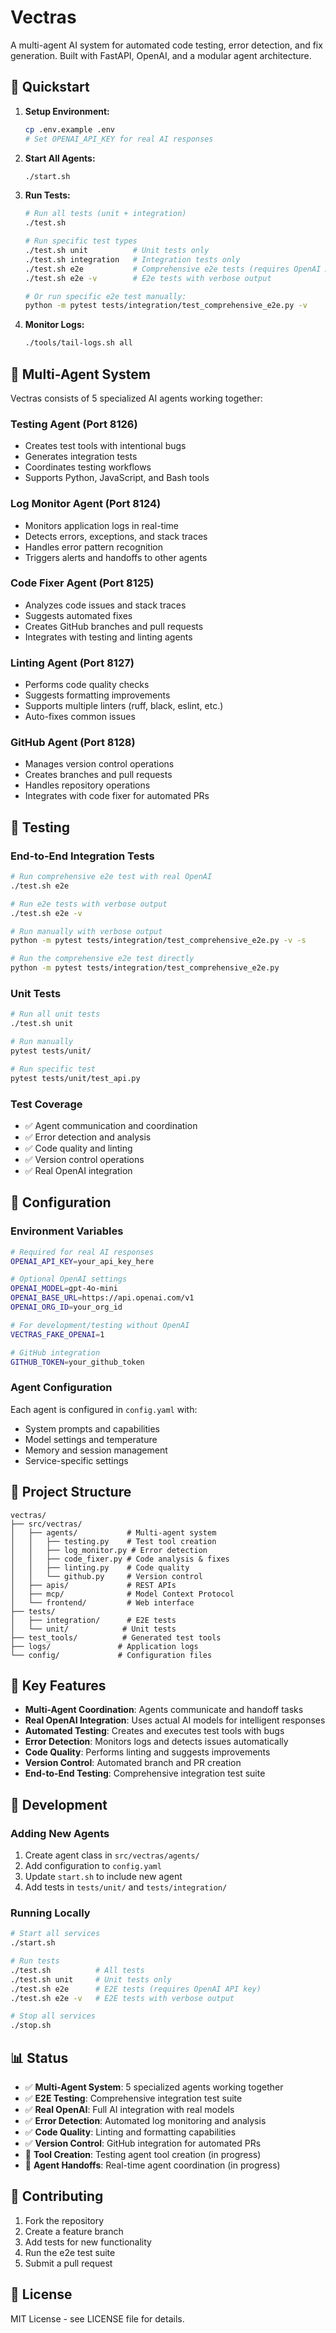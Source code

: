 # Vectras

A multi-agent AI system for automated code testing, error detection, and fix generation. Built with FastAPI, OpenAI, and a modular agent architecture.

## 🚀 Quickstart

1. **Setup Environment:**
   ```bash
   cp .env.example .env
   # Set OPENAI_API_KEY for real AI responses
   ```

2. **Start All Agents:**
   ```bash
   ./start.sh
   ```

3. **Run Tests:**
   ```bash
   # Run all tests (unit + integration)
   ./test.sh
   
   # Run specific test types
   ./test.sh unit          # Unit tests only
   ./test.sh integration   # Integration tests only
   ./test.sh e2e           # Comprehensive e2e tests (requires OpenAI API key)
   ./test.sh e2e -v        # E2e tests with verbose output
   
   # Or run specific e2e test manually:
   python -m pytest tests/integration/test_comprehensive_e2e.py -v
   ```

4. **Monitor Logs:**
   ```bash
   ./tools/tail-logs.sh all
   ```

## 🤖 Multi-Agent System

Vectras consists of 5 specialized AI agents working together:

### **Testing Agent** (Port 8126)
- Creates test tools with intentional bugs
- Generates integration tests
- Coordinates testing workflows
- Supports Python, JavaScript, and Bash tools

### **Log Monitor Agent** (Port 8124)
- Monitors application logs in real-time
- Detects errors, exceptions, and stack traces
- Handles error pattern recognition
- Triggers alerts and handoffs to other agents

### **Code Fixer Agent** (Port 8125)
- Analyzes code issues and stack traces
- Suggests automated fixes
- Creates GitHub branches and pull requests
- Integrates with testing and linting agents

### **Linting Agent** (Port 8127)
- Performs code quality checks
- Suggests formatting improvements
- Supports multiple linters (ruff, black, eslint, etc.)
- Auto-fixes common issues

### **GitHub Agent** (Port 8128)
- Manages version control operations
- Creates branches and pull requests
- Handles repository operations
- Integrates with code fixer for automated PRs

## 🧪 Testing

### **End-to-End Integration Tests**
```bash
# Run comprehensive e2e test with real OpenAI
./test.sh e2e

# Run e2e tests with verbose output
./test.sh e2e -v

# Run manually with verbose output
python -m pytest tests/integration/test_comprehensive_e2e.py -v -s

# Run the comprehensive e2e test directly
python -m pytest tests/integration/test_comprehensive_e2e.py
```

### **Unit Tests**
```bash
# Run all unit tests
./test.sh unit

# Run manually
pytest tests/unit/

# Run specific test
pytest tests/unit/test_api.py
```

### **Test Coverage**
- ✅ Agent communication and coordination
- ✅ Error detection and analysis
- ✅ Code quality and linting
- ✅ Version control operations
- ✅ Real OpenAI integration

## 🔧 Configuration

### **Environment Variables**
```bash
# Required for real AI responses
OPENAI_API_KEY=your_api_key_here

# Optional OpenAI settings
OPENAI_MODEL=gpt-4o-mini
OPENAI_BASE_URL=https://api.openai.com/v1
OPENAI_ORG_ID=your_org_id

# For development/testing without OpenAI
VECTRAS_FAKE_OPENAI=1

# GitHub integration
GITHUB_TOKEN=your_github_token
```

### **Agent Configuration**
Each agent is configured in `config.yaml` with:
- System prompts and capabilities
- Model settings and temperature
- Memory and session management
- Service-specific settings

## 📁 Project Structure

```
vectras/
├── src/vectras/
│   ├── agents/           # Multi-agent system
│   │   ├── testing.py    # Test tool creation
│   │   ├── log_monitor.py # Error detection
│   │   ├── code_fixer.py # Code analysis & fixes
│   │   ├── linting.py    # Code quality
│   │   └── github.py     # Version control
│   ├── apis/             # REST APIs
│   ├── mcp/              # Model Context Protocol
│   └── frontend/         # Web interface
├── tests/
│   ├── integration/      # E2E tests
│   └── unit/            # Unit tests
├── test_tools/          # Generated test tools
├── logs/               # Application logs
└── config/             # Configuration files
```

## 🎯 Key Features

- **Multi-Agent Coordination**: Agents communicate and handoff tasks
- **Real OpenAI Integration**: Uses actual AI models for intelligent responses
- **Automated Testing**: Creates and executes test tools with bugs
- **Error Detection**: Monitors logs and detects issues automatically
- **Code Quality**: Performs linting and suggests improvements
- **Version Control**: Automated branch and PR creation
- **End-to-End Testing**: Comprehensive integration test suite

## 🚀 Development

### **Adding New Agents**
1. Create agent class in `src/vectras/agents/`
2. Add configuration to `config.yaml`
3. Update `start.sh` to include new agent
4. Add tests in `tests/unit/` and `tests/integration/`

### **Running Locally**
```bash
# Start all services
./start.sh

# Run tests
./test.sh          # All tests
./test.sh unit     # Unit tests only
./test.sh e2e      # E2E tests (requires OpenAI API key)
./test.sh e2e -v   # E2E tests with verbose output

# Stop all services
./stop.sh
```

## 📊 Status

- ✅ **Multi-Agent System**: 5 specialized agents working together
- ✅ **E2E Testing**: Comprehensive integration test suite
- ✅ **Real OpenAI**: Full AI integration with real models
- ✅ **Error Detection**: Automated log monitoring and analysis
- ✅ **Code Quality**: Linting and formatting capabilities
- ✅ **Version Control**: GitHub integration for automated PRs
- 🔄 **Tool Creation**: Testing agent tool creation (in progress)
- 🔄 **Agent Handoffs**: Real-time agent coordination (in progress)

## 🤝 Contributing

1. Fork the repository
2. Create a feature branch
3. Add tests for new functionality
4. Run the e2e test suite
5. Submit a pull request

## 📄 License

MIT License - see LICENSE file for details.
